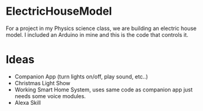 # ElectricHouseModel
For a project in my Physics science class, we are building an electric house model. I included an Arduino in mine and this is the code that controls it. 

# Ideas 
- Companion App (turn lights on/off, play sound, etc..)
- Christmas Light Show
- Working Smart Home System, uses same code as companion app just needs some voice modules. 
- Alexa Skill

